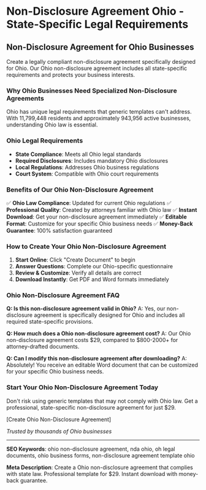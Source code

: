 # Non-Disclosure Agreement Ohio - State-Specific Legal Requirements

## Non-Disclosure Agreement for Ohio Businesses

Create a legally compliant non-disclosure agreement specifically designed for Ohio. Our Ohio non-disclosure agreement includes all state-specific requirements and protects your business interests.

### Why Ohio Businesses Need Specialized Non-Disclosure Agreements

Ohio has unique legal requirements that generic templates can't address. With 11,799,448 residents and approximately 943,956 active businesses, understanding Ohio law is essential.

### Ohio Legal Requirements

- **State Compliance**: Meets all Ohio legal standards
- **Required Disclosures**: Includes mandatory Ohio disclosures
- **Local Regulations**: Addresses Ohio business regulations
- **Court System**: Compatible with Ohio court requirements

### Benefits of Our Ohio Non-Disclosure Agreement

✅ **Ohio Law Compliance**: Updated for current Ohio regulations
✅ **Professional Quality**: Created by attorneys familiar with Ohio law
✅ **Instant Download**: Get your non-disclosure agreement immediately
✅ **Editable Format**: Customize for your specific Ohio business needs
✅ **Money-Back Guarantee**: 100% satisfaction guaranteed

### How to Create Your Ohio Non-Disclosure Agreement

1. **Start Online**: Click "Create Document" to begin
2. **Answer Questions**: Complete our Ohio-specific questionnaire
3. **Review & Customize**: Verify all details are correct
4. **Download Instantly**: Get PDF and Word formats immediately

### Ohio Non-Disclosure Agreement FAQ

**Q: Is this non-disclosure agreement valid in Ohio?**
A: Yes, our non-disclosure agreement is specifically designed for Ohio and includes all required state-specific provisions.

**Q: How much does a Ohio non-disclosure agreement cost?**
A: Our Ohio non-disclosure agreement costs $29, compared to $800-2000+ for attorney-drafted documents.

**Q: Can I modify this non-disclosure agreement after downloading?**
A: Absolutely! You receive an editable Word document that can be customized for your specific Ohio business needs.

### Start Your Ohio Non-Disclosure Agreement Today

Don't risk using generic templates that may not comply with Ohio law. Get a professional, state-specific non-disclosure agreement for just $29.

[Create Ohio Non-Disclosure Agreement]

*Trusted by thousands of Ohio businesses*

---

**SEO Keywords**: ohio non-disclosure agreement, nda ohio, oh legal documents, ohio business forms, non-disclosure agreement template ohio

**Meta Description**: Create a Ohio non-disclosure agreement that complies with state law. Professional template for $29. Instant download with money-back guarantee.
